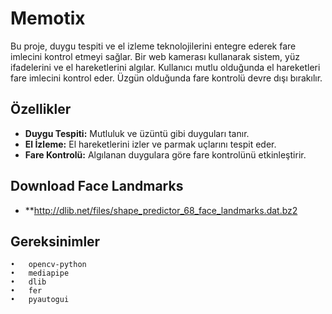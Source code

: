 # Memotix

Bu proje, duygu tespiti ve el izleme teknolojilerini entegre ederek fare imlecini kontrol etmeyi sağlar. 
Bir web kamerası kullanarak sistem, yüz ifadelerini ve el hareketlerini algılar. Kullanıcı mutlu olduğunda el hareketleri fare imlecini kontrol eder. 
Üzgün olduğunda fare kontrolü devre dışı bırakılır.

## Özellikler
- **Duygu Tespiti:** Mutluluk ve üzüntü gibi duyguları tanır.
- **El İzleme:** El hareketlerini izler ve parmak uçlarını tespit eder.
- **Fare Kontrolü:** Algılanan duygulara göre fare kontrolünü etkinleştirir.

## Download Face Landmarks 
- **http://dlib.net/files/shape_predictor_68_face_landmarks.dat.bz2

## Gereksinimler

	•	opencv-python
	•	mediapipe
	•	dlib
	•	fer
	•	pyautogui

  
